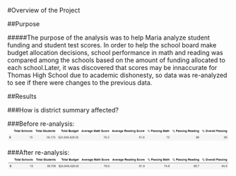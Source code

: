 #Overview of the Project

##Purpose

#####The purpose of the analysis was to help Maria analyze student funding and student test scores. In order to help the school board make budget allocation decisions, school performance in math and reading was compared among the schools based on the amount of funding allocated to each school.Later, it was discovered that scores may be innaccurate for Thomas High School due to academic dishonesty, so data was re-analyzed to see if there were changes to the previous data.

##Results

###How is district summary affected?

###Before re-analysis:
![Original](https://github.com/kamna-gandhi/School_District_Analysis/blob/main/Resources/Original_SchoolDistrictSummary.png)

###After re-analysis:
![Reanalysis](https://github.com/kamna-gandhi/School_District_Analysis/blob/main/Resources/Reanalysis_SchoolDistrictSummary.png
)
